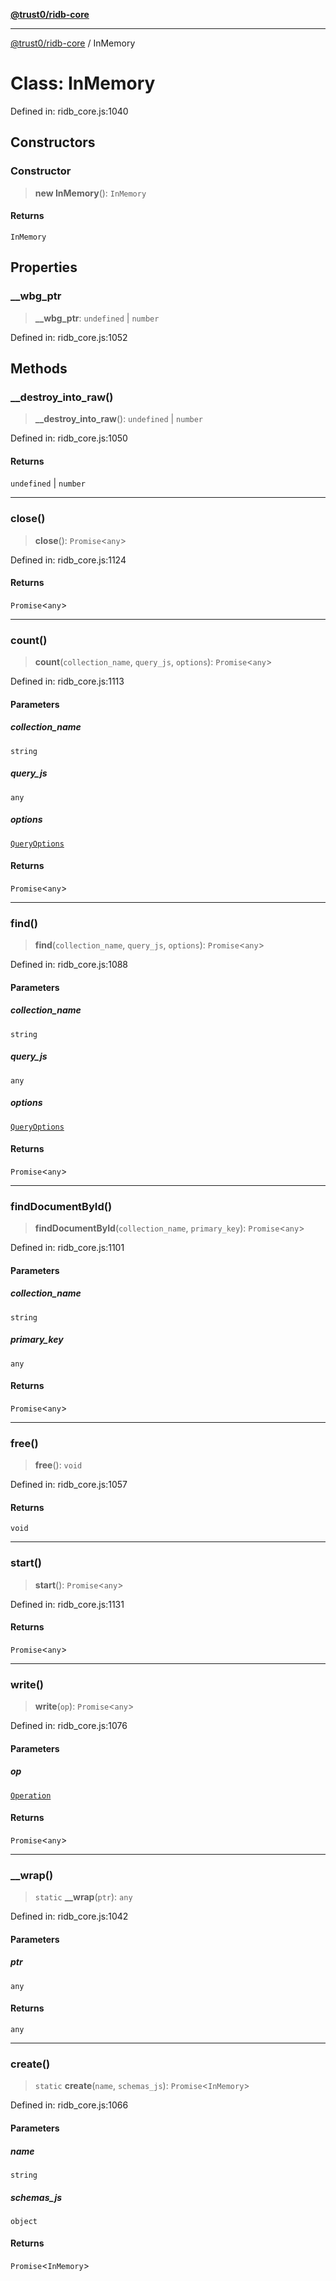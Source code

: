[**@trust0/ridb-core**](../README.md)

***

[@trust0/ridb-core](../README.md) / InMemory

# Class: InMemory

Defined in: ridb\_core.js:1040

## Constructors

### Constructor

> **new InMemory**(): `InMemory`

#### Returns

`InMemory`

## Properties

### \_\_wbg\_ptr

> **\_\_wbg\_ptr**: `undefined` \| `number`

Defined in: ridb\_core.js:1052

## Methods

### \_\_destroy\_into\_raw()

> **\_\_destroy\_into\_raw**(): `undefined` \| `number`

Defined in: ridb\_core.js:1050

#### Returns

`undefined` \| `number`

***

### close()

> **close**(): `Promise`\<`any`\>

Defined in: ridb\_core.js:1124

#### Returns

`Promise`\<`any`\>

***

### count()

> **count**(`collection_name`, `query_js`, `options`): `Promise`\<`any`\>

Defined in: ridb\_core.js:1113

#### Parameters

##### collection\_name

`string`

##### query\_js

`any`

##### options

[`QueryOptions`](QueryOptions.md)

#### Returns

`Promise`\<`any`\>

***

### find()

> **find**(`collection_name`, `query_js`, `options`): `Promise`\<`any`\>

Defined in: ridb\_core.js:1088

#### Parameters

##### collection\_name

`string`

##### query\_js

`any`

##### options

[`QueryOptions`](QueryOptions.md)

#### Returns

`Promise`\<`any`\>

***

### findDocumentById()

> **findDocumentById**(`collection_name`, `primary_key`): `Promise`\<`any`\>

Defined in: ridb\_core.js:1101

#### Parameters

##### collection\_name

`string`

##### primary\_key

`any`

#### Returns

`Promise`\<`any`\>

***

### free()

> **free**(): `void`

Defined in: ridb\_core.js:1057

#### Returns

`void`

***

### start()

> **start**(): `Promise`\<`any`\>

Defined in: ridb\_core.js:1131

#### Returns

`Promise`\<`any`\>

***

### write()

> **write**(`op`): `Promise`\<`any`\>

Defined in: ridb\_core.js:1076

#### Parameters

##### op

[`Operation`](Operation.md)

#### Returns

`Promise`\<`any`\>

***

### \_\_wrap()

> `static` **\_\_wrap**(`ptr`): `any`

Defined in: ridb\_core.js:1042

#### Parameters

##### ptr

`any`

#### Returns

`any`

***

### create()

> `static` **create**(`name`, `schemas_js`): `Promise`\<`InMemory`\>

Defined in: ridb\_core.js:1066

#### Parameters

##### name

`string`

##### schemas\_js

`object`

#### Returns

`Promise`\<`InMemory`\>
